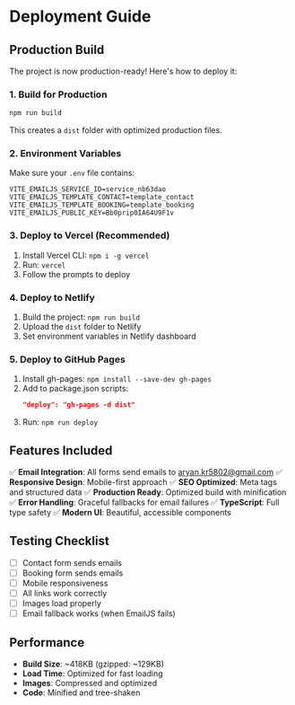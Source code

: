 # Deployment Guide

## Production Build

The project is now production-ready! Here's how to deploy it:

### 1. Build for Production
```bash
npm run build
```
This creates a `dist` folder with optimized production files.

### 2. Environment Variables
Make sure your `.env` file contains:
```
VITE_EMAILJS_SERVICE_ID=service_nb63dao
VITE_EMAILJS_TEMPLATE_CONTACT=template_contact
VITE_EMAILJS_TEMPLATE_BOOKING=template_booking
VITE_EMAILJS_PUBLIC_KEY=Bb0prip0IA64U9F1v
```

### 3. Deploy to Vercel (Recommended)
1. Install Vercel CLI: `npm i -g vercel`
2. Run: `vercel`
3. Follow the prompts to deploy

### 4. Deploy to Netlify
1. Build the project: `npm run build`
2. Upload the `dist` folder to Netlify
3. Set environment variables in Netlify dashboard

### 5. Deploy to GitHub Pages
1. Install gh-pages: `npm install --save-dev gh-pages`
2. Add to package.json scripts:
   ```json
   "deploy": "gh-pages -d dist"
   ```
3. Run: `npm run deploy`

## Features Included

✅ **Email Integration**: All forms send emails to aryan.kr5802@gmail.com
✅ **Responsive Design**: Mobile-first approach
✅ **SEO Optimized**: Meta tags and structured data
✅ **Production Ready**: Optimized build with minification
✅ **Error Handling**: Graceful fallbacks for email failures
✅ **TypeScript**: Full type safety
✅ **Modern UI**: Beautiful, accessible components

## Testing Checklist

- [ ] Contact form sends emails
- [ ] Booking form sends emails
- [ ] Mobile responsiveness
- [ ] All links work correctly
- [ ] Images load properly
- [ ] Email fallback works (when EmailJS fails)

## Performance

- **Build Size**: ~418KB (gzipped: ~129KB)
- **Load Time**: Optimized for fast loading
- **Images**: Compressed and optimized
- **Code**: Minified and tree-shaken

